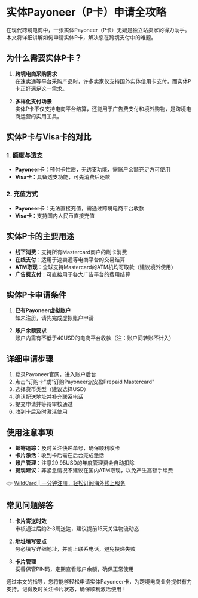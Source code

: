 # 实体Payoneer（P卡）申请全攻略

在现代跨境电商中，一张实体Payoneer（P卡）无疑是独立站卖家的得力助手。本文将详细讲解如何申请实体P卡，解决您在跨境支付中的难题。

## 为什么需要实体P卡？

1. **跨境电商采购需求**  
   在速卖通等平台采购产品时，许多卖家仅支持国外实体信用卡支付，而实体P卡正好满足这一需求。

2. **多样化支付场景**  
   实体P卡不仅支持电商平台结算，还能用于广告费支付和境外购物，是跨境电商运营的实用工具。

## 实体P卡与Visa卡的对比

### 1. 额度与透支
- **Payoneer卡**：预付卡性质，无透支功能，需账户余额充足方可使用
- **Visa卡**：具备透支功能，可先消费后还款

### 2. 充值方式
- **Payoneer卡**：无法直接充值，需通过跨境电商平台收款
- **Visa卡**：支持国内人民币直接充值

## 实体P卡的主要用途

- **线下消费**：支持所有Mastercard商户的刷卡消费
- **在线支付**：适用于速卖通等电商平台的交易结算
- **ATM取现**：全球支持Mastercard的ATM机均可取款（建议境外使用）
- **广告费支付**：可直接用于各大广告平台的费用结算

## 实体P卡申请条件

1. **已有Payoneer虚拟账户**  
   如未注册，请先完成虚拟账户申请

2. **账户余额要求**  
   账户内需有不低于40USD的电商平台收款（注：账户间转账不计入）

## 详细申请步骤

1. 登录Payoneer官网，进入账户后台
2. 点击"订购卡"或"订购Payoneer派安盈Prepaid Mastercard"
3. 选择货币类型（建议选择USD）
4. 确认配送地址并补充联系电话
5. 提交申请并等待审核通过
6. 收到卡后及时激活使用

## 使用注意事项

- **邮寄追踪**：及时关注快递单号，确保顺利收卡
- **卡片激活**：收到卡后需在后台完成激活
- **账户管理**：注意29.95USD的年度管理费会自动扣除
- **提现建议**：非紧急情况不建议在国内ATM取现，以免产生高额手续费

👉 [WildCard | 一分钟注册，轻松订阅海外线上服务](https://bbtdd.com/WildCard)

## 常见问题解答

1. **卡片寄送时效**  
   审核通过后约2-3周送达，建议提前15天关注物流动态

2. **地址填写要点**  
   务必填写详细地址，并附上联系电话，避免投递失败

3. **卡片管理**  
   妥善保管PIN码，定期查看账户余额，确保正常使用

通过本文的指导，您将能够轻松申请实体Payoneer卡，为跨境电商业务提供有力支持。记得及时关注卡片状态，确保顺利激活使用！